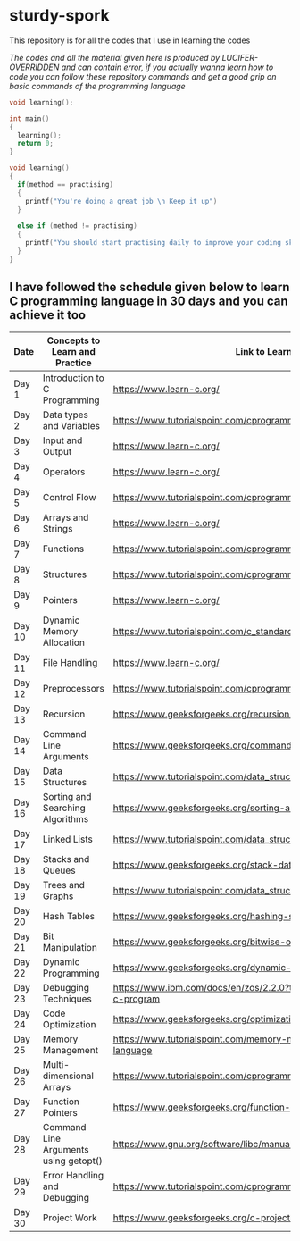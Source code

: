 # sturdy-spork
This repository is for all the codes that I use in learning the codes

*The codes and all the material given here is produced by LUCIFER-OVERRIDDEN and can contain error, if you actually wanna learn how to code you can follow these repository commands and get a good grip on basic commands of the programming language*


```C
void learning();

int main()
{
  learning();
  return 0;
}

void learning()
{
  if(method == practising)
  {
    printf("You're doing a great job \n Keep it up")
  }
  
  else if (method != practising)
  {
    printf("You should start practising daily to improve your coding skills");
  }
}
```
  
## I have followed the schedule given below to learn C programming language in 30 days and you can achieve it too

|Date  |Concepts to Learn and Practice       |Link to Learning Resource                                                           |Date |
|------|-------------------------------------|------------------------------------------------------------------------------------|-----|
|Day 1 |Introduction to C Programming        |https://www.learn-c.org/                                                            ||
|Day 2 |Data types and Variables             |https://www.tutorialspoint.com/cprogramming/c_data_types.htm                        ||
|Day 3 |Input and Output                     |https://www.learn-c.org/                                                            ||
|Day 4 |Operators                            |https://www.learn-c.org/                                                            ||
|Day 5 |Control Flow                         |https://www.tutorialspoint.com/cprogramming/if_else_statement_in_c.htm              ||
|Day 6 |Arrays and Strings                   |https://www.learn-c.org/                                                            ||
|Day 7 |Functions                            |https://www.tutorialspoint.com/cprogramming/c_functions.htm                         ||
|Day 8 |Structures                           |https://www.tutorialspoint.com/cprogramming/c_structures.htm                        ||
|Day 9 |Pointers                             |https://www.learn-c.org/                                                            ||
|Day 10|Dynamic Memory Allocation            |https://www.tutorialspoint.com/c_standard_library/c_function_malloc.htm             ||
|Day 11|File Handling                        |https://www.learn-c.org/                                                            ||
|Day 12|Preprocessors                        |https://www.tutorialspoint.com/cprogramming/c_preprocessors.htm                     ||
|Day 13|Recursion                            |https://www.geeksforgeeks.org/recursion-in-c/                                       ||
|Day 14|Command Line Arguments               |https://www.geeksforgeeks.org/command-line-arguments-in-c-cpp/                      ||
|Day 15|Data Structures                      |https://www.tutorialspoint.com/data_structures_algorithms/index.htm                 ||
|Day 16|Sorting and Searching Algorithms     |https://www.geeksforgeeks.org/sorting-algorithms/                                   ||
|Day 17|Linked Lists                         |https://www.tutorialspoint.com/data_structures_algorithms/linked_list_algorithms.htm||
|Day 18|Stacks and Queues                    |https://www.geeksforgeeks.org/stack-data-structure/                                 ||
|Day 19|Trees and Graphs                     |https://www.tutorialspoint.com/data_structures_algorithms/tree_data_structure.htm   ||
|Day 20|Hash Tables                          |https://www.geeksforgeeks.org/hashing-set-1-introduction/                           ||
|Day 21|Bit Manipulation                     |https://www.geeksforgeeks.org/bitwise-operators-in-c-cpp/                           ||
|Day 22|Dynamic Programming                  |https://www.geeksforgeeks.org/dynamic-programming/                                  ||
|Day 23|Debugging Techniques                 |https://www.ibm.com/docs/en/zos/2.2.0?topic=concepts-debugging-techniques-c-program ||
|Day 24|Code Optimization                    |https://www.geeksforgeeks.org/optimization-techniques-in-c-programming/             ||
|Day 25|Memory Management                    |https://www.tutorialspoint.com/memory-management-in-c-programming-language          ||
|Day 26|Multi-dimensional Arrays             |https://www.tutorialspoint.com/cprogramming/c_multi_dimensional_arrays.htm          ||
|Day 27|Function Pointers                    |https://www.geeksforgeeks.org/function-pointer-in-c/                                ||
|Day 28|Command Line Arguments using getopt()|https://www.gnu.org/software/libc/manual/html_node/Example-of-Getopt.html           ||
|Day 29|Error Handling and Debugging         |https://www.tutorialspoint.com/cprogramming/c_error_handling.htm                    ||
|Day 30|Project Work                         |https://www.geeksforgeeks.org/c-projects-for-beginners/                             ||
